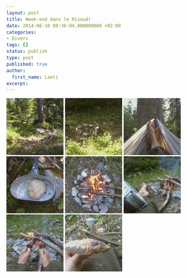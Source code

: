 ```yaml
---
layout: post
title: Week-end dans le Risoud!
date: 2014-06-10 09:36:04.000000000 +02:00
categories:
- Divers
tags: []
status: publish
type: post
published: true
author:
  first_name: Laeti
excerpt:
---
```


<img class="alignleft size-thumbnail wp-image-3501" src="/assets/CAM_0649-150x150.jpg" alt="Made by Samsung DVC" width="150" height="150" />

<img class="alignleft size-thumbnail wp-image-3502" src="/assets/CAM_0656-150x150.jpg" alt="Made by Samsung DVC" width="150" height="150" />

<img class="alignleft size-thumbnail wp-image-3503" src="/assets/CAM_0658-150x150.jpg" alt="Made by Samsung DVC" width="150" height="150" />

<img class="alignleft size-thumbnail wp-image-3504" src="/assets/CAM_0664-150x150.jpg" alt="Made by Samsung DVC" width="150" height="150" />

<img class="alignleft size-thumbnail wp-image-3505" src="/assets/CAM_0665-150x150.jpg" alt="Made by Samsung DVC" width="150" height="150" />

<img class="alignleft size-thumbnail wp-image-3506" src="/assets/CAM_0670-150x150.jpg" alt="Made by Samsung DVC" width="150" height="150" />

<img class="alignleft size-thumbnail wp-image-3507" src="/assets/CAM_0671-150x150.jpg" alt="Made by Samsung DVC" width="150" height="150" />

<img class="alignleft size-thumbnail wp-image-3508" src="/assets/CAM_0685-150x150.jpg" alt="Made by Samsung DVC" width="150" height="150" />


